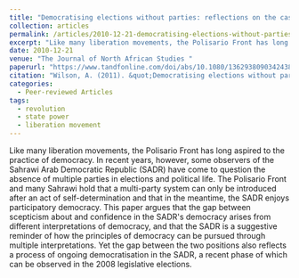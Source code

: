 ```yaml
---
title: "Democratising elections without parties: reflections on the case of the Saharawi Arab Democratic Republic"
collection: articles
permalink: /articles/2010-12-21-democratising-elections-without-parties
excerpt: "Like many liberation movements, the Polisario Front has long aspired to the practice of democracy. In recent years, however, some observers of the Sahrawi Arab Democratic Republic (SADR) have come to question the absence of multiple parties in elections and political life."
date: 2010-12-21
venue: "The Journal of North African Studies "
paperurl: "https://www.tandfonline.com/doi/abs/10.1080/13629380903424380"
citation: "Wilson, A. (2011). &quot;Democratising elections without parties: reflections on the case of the Saharawi Arab Democratic Republic&quot; <i> The Journal of North African Studies 15(4):423-438.</i>."
categories:
  - Peer-reviewed Articles
tags:
  - revolution
  - state power
  - liberation movement
---
```


Like many liberation movements, the Polisario Front has long aspired to the practice of democracy. In recent years, however, some observers of the Sahrawi Arab Democratic Republic (SADR) have come to question the absence of multiple parties in elections and political life. The Polisario Front and many Sahrawi hold that a multi-party system can only be introduced after an act of self-determination and that in the meantime, the SADR enjoys participatory democracy. This paper argues that the gap between scepticism about and confidence in the SADR's democracy arises from different interpretations of democracy, and that the SADR is a suggestive reminder of how the principles of democracy can be pursued through multiple interpretations. Yet the gap between the two positions also reflects a process of ongoing democratisation in the SADR, a recent phase of which can be observed in the 2008 legislative elections. 


